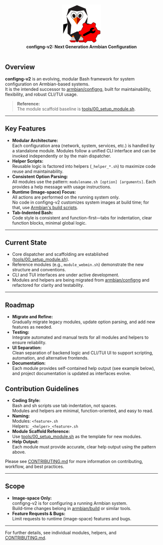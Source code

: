 <p align="center">
  <a href="#overview">
    <img src="https://raw.githubusercontent.com/armbian/configng/main/share/icons/hicolor/scalable/configng-tux.svg" width="128" alt="Armbian Config Logo" />
  </a><br>
  <strong>configng-v2: Next Generation Armbian Configuration<br></strong>
  <br>
</p>

## Overview

**configng-v2** is an evolving, modular Bash framework for system configuration on Armbian-based systems.  
It is the intended successor to [armbian/configng](https://github.com/armbian/configng), built for maintainability, flexibility, and robust CLI/TUI usage.

> **Reference:**  
> The module scaffold baseline is [tools/00_setup_module.sh](https://github.com/Tearran/configng-v2/blob/main/tools/00_setup_module.sh).

---

## Key Features

- **Modular Architecture:**  
	Each configuration area (network, system, services, etc.) is handled by a standalone module. Modules follow a unified CLI interface and can be invoked independently or by the main dispatcher.
- **Helper Scripts:**  
	Reusable logic is factored into helpers (`_helper_*.sh`) to maximize code reuse and maintainability.
- **Consistent Option Parsing:**  
	All modules use the pattern: `modulename.sh [option] [arguments]`. Each provides a help message with usage instructions.
- **Runtime (Image-space) Focus:**  
	All actions are performed on the running system only.  
	No code in configng-v2 customizes system images at build time; for that, use [Armbian's build scripts](https://github.com/armbian/build).
- **Tab-Indented Bash:**  
	Code style is consistent and function-first—tabs for indentation, clear function blocks, minimal global logic.

---

## Current State

- Core dispatcher and scaffolding are established ([tools/00_setup_module.sh](https://github.com/Tearran/configng-v2/blob/main/tools/00_setup_module.sh)).
- Reference modules (e.g., `module_webmin.sh`) demonstrate the new structure and conventions.
- CLI and TUI interfaces are under active development.
- Modules and helpers are being migrated from [armbian/configng](https://github.com/armbian/configng) and refactored for clarity and testability.

---

## Roadmap

- **Migrate and Refine:**  
	Gradually migrate legacy modules, update option parsing, and add new features as needed.
- **Testing:**  
	Integrate automated and manual tests for all modules and helpers to ensure reliability.
- **UI Separation:**  
	Clean separation of backend logic and CLI/TUI UI to support scripting, automation, and alternative frontends.
- **Documentation:**  
	Each module provides self-contained help output (see example below), and project documentation is updated as interfaces evolve.

## Contribution Guidelines

- **Coding Style:**  
	Bash and sh scripts use tab indentation, not spaces.  
	Modules and helpers are minimal, function-oriented, and easy to read.
- **Naming:**  
	Modules: `<feature>.sh`  
	Helpers: `_<helper>_<feature>.sh`
- **Module Scaffold Reference:**  
	Use [tools/00_setup_module.sh](https://github.com/Tearran/configng-v2/blob/main/tools/00_setup_module.sh) as the template for new modules.
- **Help Output:**  
	Each module must provide accurate, clear help output using the pattern above.

Please see [CONTRIBUTING.md](CONTRIBUTING.md) for more information on contributing, workflow, and best practices.

---

## Scope

- **Image-space Only:**  
	configng-v2 is for configuring a running Armbian system.  
	Build-time changes belong in [armbian/build](https://github.com/armbian/build) or similar tools.
- **Feature Requests & Bugs:**  
	Limit requests to runtime (image-space) features and bugs.

---

For further details, see individual modules, helpers, and [CONTRIBUTING.md](CONTRIBUTING.md).
